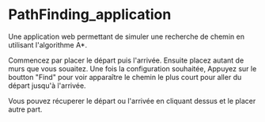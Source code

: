 # PathFinding_application

Une application web permettant de simuler une recherche de chemin en utilisant l'algorithme A*.

Commencez par placer le départ puis l'arrivée. Ensuite placez autant de murs que vous souaitez. Une fois la configuration souhaitée,
Appuyez sur le boutton "Find" pour voir apparaître le chemin le plus court pour aller du départ jusqu'à l'arrivée.

Vous pouvez récuperer le départ ou l'arrivée en cliquant dessus et le placer autre part.
